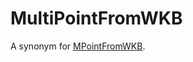 # MultiPointFromWKB

A synonym for [MPointFromWKB](/sql-statements-structure/geographic-geometric-features/wkb/mpointfromwkb/).